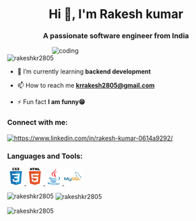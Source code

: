 <h1 align="center">Hi 👋, I'm Rakesh kumar</h1>
<h3 align="center">A passionate software engineer from India</h3>
<img align="right" alt="coding"width="400"src="https://miro.medium.com/max/1360/0*7Q3yvSIv_t0ioJ-Z.gif">

<p align="left"> <img src="https://komarev.com/ghpvc/?username=rakeshkr2805&label=Profile%20views&color=0e75b6&style=flat" alt="rakeshkr2805" /> </p>

- 🌱 I’m currently learning **backend development**

- 📫 How to reach me **krrakesh2805@gmail.com**

- ⚡ Fun fact **I am funny😁**

<h3 align="left">Connect with me:</h3>
<p align="left">
<a href="https://dev.to/https://www.linkedin.com/in/rakesh-kumar-0614a9292/" target="blank"><img align="center" src="https://raw.githubusercontent.com/rahuldkjain/github-profile-readme-generator/master/src/images/icons/Social/devto.svg" alt="https://www.linkedin.com/in/rakesh-kumar-0614a9292/" height="30" width="40" /></a>
</p>

<h3 align="left">Languages and Tools:</h3>
<p align="left"> <a href="https://www.w3schools.com/css/" target="_blank" rel="noreferrer"> <img src="https://raw.githubusercontent.com/devicons/devicon/master/icons/css3/css3-original-wordmark.svg" alt="css3" width="40" height="40"/> </a> <a href="https://www.w3.org/html/" target="_blank" rel="noreferrer"> <img src="https://raw.githubusercontent.com/devicons/devicon/master/icons/html5/html5-original-wordmark.svg" alt="html5" width="40" height="40"/> </a> <a href="https://www.java.com" target="_blank" rel="noreferrer"> <img src="https://raw.githubusercontent.com/devicons/devicon/master/icons/java/java-original.svg" alt="java" width="40" height="40"/> </a> <a href="https://www.mysql.com/" target="_blank" rel="noreferrer"> <img src="https://raw.githubusercontent.com/devicons/devicon/master/icons/mysql/mysql-original-wordmark.svg" alt="mysql" width="40" height="40"/> </a> </p>

<p><img align="left" src="https://github-readme-stats.vercel.app/api/top-langs?username=rakeshkr2805&show_icons=true&locale=en&layout=compact" alt="rakeshkr2805" /></p>

<p>&nbsp;<img align="center" src="https://github-readme-stats.vercel.app/api?username=rakeshkr2805&show_icons=true&locale=en" alt="rakeshkr2805" /></p>

<p><img align="center" src="https://github-readme-streak-stats.herokuapp.com/?user=rakeshkr2805&" alt="rakeshkr2805" /></p>

